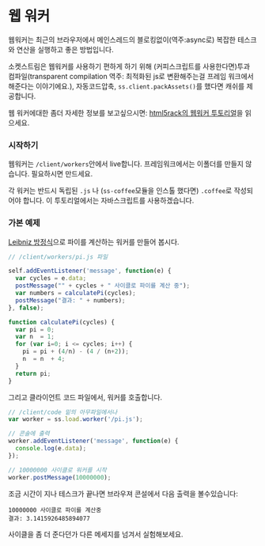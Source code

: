 # 웹 워커
<!---# Web Workers-->

웹워커는 최근의 브라우저에서 메인스레드의 블로킹없이(역주:async로) 복잡한 테스크와 연산을 실행하고 좋은 방법입니다.
<!--Web Workers provide a great way for modern browsers to execute complex tasks and calculations without blocking the main thread.-->

소켓스트림은 웹워커를 사용하기 편하게 하기 위해 (커피스크립트를 사용한다면)투과 컴파일(transparent compilation 역주: 최적화된 js로 변환해주는걸 프레임 워크에서 해준다는 이야기에요.), 자동코드압축, `ss.client.packAssets()`를 했다면 캐쉬를 제공합니다.
<!--SocketStream makes it easy to work with Web Workers by providing transparent compilation (if you're using CoffeeScript) and automatic minification & caching when you call `ss.client.packAssets()`-->

웹 워커에대한 좀더 자세한 정보를 보고싶으시면: [html5rack의 웹워커 투토리얼](http://www.html5rocks.com/en/tutorials/workers/basics)을 읽으세요.
<!--To read more about Web Workers in general, take a look at: http://www.html5rocks.com/en/tutorials/workers/basics-->

### 시작하기
<!---### Getting started-->

웹워커는  `/client/workers`안에서 live합니다. 프레임워크에서는 이폴더를 만들지 않습니다. 필요하시면 만드세요.
<!--Web Workers live in `/client/workers`. We don't create this folder by default, so you'll need to do that first.-->

각 워커는 반드시 독립된 `.js` 나 (`ss-coffee`모듈을 인스톨 했다면) `.coffee`로 작성되어야 합니다. 이 투토리얼에서는 자바스크립트를 사용하겠습니다.
<!--Each worker should be written as a separate `.js` or `.coffee` file (if you have the `ss-coffee` module installed). For this tutorial we'll be using JavaScript.-->

### 가본 예제
<!---### Basic Example-->

[Leibniz 방정식](http://en.wikipedia.org/wiki/Leibniz_formula_for_%CF%80)으로 파이를 계산하는 워커를 만들어 봅시다.
<!--Let's create a worker which will calculate Pi using the [Leibniz Formula](http://en.wikipedia.org/wiki/Leibniz_formula_for_%CF%80):-->


```javascript
// /client/workers/pi.js 파일

self.addEventListener('message', function(e) {
  var cycles = e.data;
  postMessage("" + cycles + " 사이클로 파이를 계산 중");
  var numbers = calculatePi(cycles);
  postMessage("결과: " + numbers);
}, false);

function calculatePi(cycles) {
  var pi = 0;
  var n  = 1;
  for (var i=0; i <= cycles; i++) {
    pi = pi + (4/n) - (4 / (n+2));
    n  = n  + 4;
  }
  return pi;
}
```
<!--// in /client/workers/pi.js-->
<!--postMessage("Calculating Pi using " + cycles + " cycles");-->
<!--postMessage("Result: " + numbers);-->

그리고 클라이언트 코드 파일에서, 워커를 호출합니다.
<!--Then, in any client-side code file, invoke the worker.-->

```javascript
// /client/code 밑의 아무파일에서나
var worker = ss.load.worker('/pi.js');

// 콘솔에 출력
worker.addEventListener('message', function(e) {
  console.log(e.data);
});

// 10000000 사이클로 워커를 시작
worker.postMessage(10000000);
```
<!--// in any /client/code file-->
<!--// print output to console-->
<!--// start worker with 10000000 cycles-->

조금 시간이 지나 테스크가 끝나면 브라우져 콘설에서 다음 출력을 볼수있습니다:
<!--A few seconds after the task has run you should see the output in the browser's console:-->

    10000000 사이클로 파이를 계산중
    결과: 3.1415926485894077
<!--Calculating Pi using 10000000 cycles-->
<!--Result: 3.1415926485894077-->

사이클을 좀 더 준다던가 다른 메세지를 넘겨서 실험해보세요.
<!--Experiment with running more cycles and passing different messages.-->
